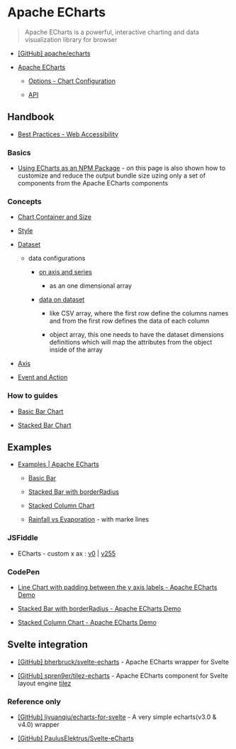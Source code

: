 # Apache ECharts

> Apache ECharts is a powerful, interactive charting and data visualization library for browser

- [[GitHub] apache/echarts](https://github.com/apache/echarts)

- [Apache ECharts](https://echarts.apache.org/en/index.html)

  - [Options - Chart Configuration](https://echarts.apache.org/en/option.html)

  - [API](https://echarts.apache.org/en/api.html)

## Handbook

- [Best Practices - Web Accessibility](https://echarts.apache.org/handbook/en/best-practices/aria)

### Basics

- [Using ECharts as an NPM Package](https://echarts.apache.org/handbook/en/basics/import) - on this page is also shown how to customize and reduce the output bundle size uzing only a set of components from the Apache ECharts components

### Concepts

- [Chart Container and Size](https://echarts.apache.org/handbook/en/concepts/chart-size)

- [Style](https://echarts.apache.org/handbook/en/concepts/style)

- [Dataset](https://echarts.apache.org/handbook/en/concepts/dataset)

  - data configurations

    - [on axis and series](https://echarts.apache.org/handbook/en/concepts/dataset#define-data-under-series)

      - as an one dimensional array

    - [data on dataset](https://echarts.apache.org/handbook/en/concepts/dataset#define-data-in-dataset)

      - like CSV array, where the first row define the columns names and from the first row defines the data of each column

      - object array, this one needs to have the dataset dimensions definitions which will map the attributes from the object inside of the array

- [Axis](https://echarts.apache.org/handbook/en/concepts/axis)

- [Event and Action](https://echarts.apache.org/handbook/en/concepts/event)

### How to guides

- [Basic Bar Chart](https://echarts.apache.org/handbook/en/how-to/chart-types/bar/basic-bar)

- [Stacked Bar Chart](https://echarts.apache.org/handbook/en/how-to/chart-types/bar/stacked-bar)

## Examples

- [Examples | Apache ECharts](https://echarts.apache.org/examples/en/index.html)

  - [Basic Bar](https://echarts.apache.org/examples/en/editor.html?c=bar-simple)

  - [Stacked Bar with borderRadius](https://echarts.apache.org/examples/en/editor.html?c=bar-stack-borderRadius)

  - [Stacked Column Chart](https://echarts.apache.org/examples/en/editor.html?c=bar-stack)

  - [Rainfall vs Evaporation](https://echarts.apache.org/examples/en/editor.html?c=bar1) - with marke lines

### JSFiddle

- ECharts - custom x ax : [v0](https://jsfiddle.net/erkobridee/rtkuL18y) | [v255](https://jsfiddle.net/erkobridee/rtkuL18y/255/)

### CodePen

- [Line Chart with padding between the y axis labels - Apache ECharts Demo](https://codepen.io/erkobridee/pen/jEOKpBe)

- [Stacked Bar with borderRadius - Apache ECharts Demo](https://codepen.io/erkobridee/pen/ZYEoKgN)

- [Stacked Column Chart - Apache ECharts Demo](https://codepen.io/erkobridee/pen/yyLEjdM)

## Svelte integration

- [[GitHub] bherbruck/svelte-echarts](https://github.com/bherbruck/svelte-echarts) - Apache ECharts wrapper for Svelte

- [[GitHub] spren9er/tilez-echarts](https://github.com/spren9er/tilez-echarts) - Apache ECharts component for Svelte layout engine [tilez](https://github.com/spren9er/tilez)

### Reference only

- [[GitHub] liyuanqiu/echarts-for-svelte](https://github.com/liyuanqiu/echarts-for-svelte) - A very simple echarts(v3.0 & v4.0) wrapper

- [[GitHub] PaulusElektrus/Svelte-eCharts](https://github.com/PaulusElektrus/Svelte-eCharts)
